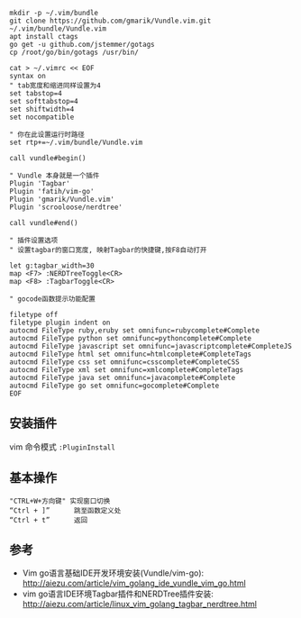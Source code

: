 
```
mkdir -p ~/.vim/bundle
git clone https://github.com/gmarik/Vundle.vim.git ~/.vim/bundle/Vundle.vim
apt install ctags
go get -u github.com/jstemmer/gotags
cp /root/go/bin/gotags /usr/bin/
```

```
cat > ~/.vimrc << EOF
syntax on
" tab宽度和缩进同样设置为4
set tabstop=4
set softtabstop=4
set shiftwidth=4
set nocompatible

" 你在此设置运行时路径
set rtp+=~/.vim/bundle/Vundle.vim

call vundle#begin()

" Vundle 本身就是一个插件
Plugin 'Tagbar'
Plugin 'fatih/vim-go'
Plugin 'gmarik/Vundle.vim'
Plugin 'scrooloose/nerdtree'

call vundle#end()

" 插件设置选项
" 设置tagbar的窗口宽度, 映射Tagbar的快捷键,按F8自动打开

let g:tagbar_width=30
map <F7> :NERDTreeToggle<CR>
map <F8> :TagbarToggle<CR>

" gocode函数提示功能配置

filetype off
filetype plugin indent on
autocmd FileType ruby,eruby set omnifunc=rubycomplete#Complete
autocmd FileType python set omnifunc=pythoncomplete#Complete
autocmd FileType javascript set omnifunc=javascriptcomplete#CompleteJS
autocmd FileType html set omnifunc=htmlcomplete#CompleteTags
autocmd FileType css set omnifunc=csscomplete#CompleteCSS
autocmd FileType xml set omnifunc=xmlcomplete#CompleteTags
autocmd FileType java set omnifunc=javacomplete#Complete
autocmd FileType go set omnifunc=gocomplete#Complete
EOF
```

## 安装插件

vim 命令模式 `:PluginInstall`

## 基本操作

```
"CTRL+W+方向键" 实现窗口切换
“Ctrl + ]”      跳至函数定义处
“Ctrl + t”      返回
```

## 参考

* Vim go语言基础IDE开发环境安装(Vundle/vim-go):  <http://aiezu.com/article/vim_golang_ide_vundle_vim_go.html>
* vim go语言IDE环境Tagbar插件和NERDTree插件安装: <http://aiezu.com/article/linux_vim_golang_tagbar_nerdtree.html>

